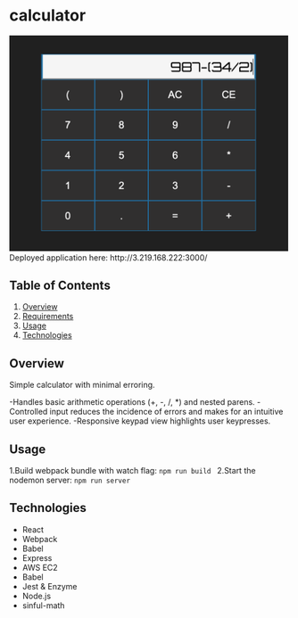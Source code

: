 # calculator

<img src="screenshot.png" width="500">
 Deployed application here: http://3.219.168.222:3000/

## Table of Contents

1. [Overview](#Overview)
1. [Requirements](#Requirements)
1. [Usage](#Usage)
1. [Technologies](#technologies)

## Overview

Simple calculator with minimal erroring.

-Handles basic arithmetic operations (+, -, /, *) and nested parens.
-Controlled input reduces the incidence of errors and makes for an intuitive user experience.
-Responsive keypad view highlights user keypresses. 


## Usage

1.Build webpack bundle with watch flag: 
```npm run build ```
2.Start the nodemon server:
````npm run server````

## Technologies

- React 
- Webpack
- Babel
- Express
- AWS EC2
- Babel
- Jest & Enzyme
- Node.js
- sinful-math
